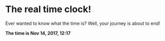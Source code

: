# The real time clock!

Ever wanted to know what the time is? Well, your journey is about to end!

**The time is Nov 14, 2017, 12:17**